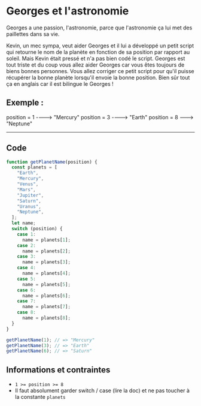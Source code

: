 # Georges et l'astronomie

Georges a une passion, l'astronomie, parce que l'astronomie ça lui met des paillettes dans sa vie.

Kevin, un mec sympa, veut aider Georges et il lui a développé un petit script qui retourne le nom de la planète en fonction de sa position par rapport au soleil. Mais Kevin était pressé et n'a pas bien codé le script. Georges est tout triste et du coup vous allez aider Georges car vous êtes toujours de biens bonnes personnes. Vous allez corriger ce petit script pour qu'il puisse récupérer la bonne planète lorsqu'il envoie la bonne position. Bien sûr tout ça en anglais car il est bilingue le Georges !

## Exemple :

position = 1 ----> "Mercury"
position = 3 ----> "Earth"
position = 8 ---> "Neptune"

---

## Code

```js
function getPlanetName(position) {
  const planets = [
    "Earth",
    "Mercury",
    "Venus",
    "Mars",
    "Jupiter",
    "Saturn",
    "Uranus",
    "Neptune",
  ];
  let name;
  switch (position) {
    case 1:
      name = planets[1];
    case 2:
      name = planets[2];
    case 3:
      name = planets[3];
    case 4:
      name = planets[4];
    case 5:
      name = planets[5];
    case 6:
      name = planets[6];
    case 7:
      name = planets[7];
    case 8:
      name = planets[8];
  }
}

getPlanetName(1); // => "Mercury"
getPlanetName(3); // => "Earth"
getPlanetName(6); // => "Saturn"
```

## Informations et contraintes

- `1 >= position >= 8`
- Il faut absolument garder switch / case (lire la doc) et ne pas toucher à la constante `planets`

